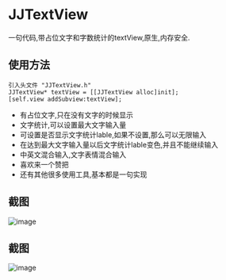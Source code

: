 # JJTextView
一句代码,带占位文字和字数统计的textView,原生,内存安全.

## 使用方法
```
引入头文件 "JJTextView.h"
JJTextView* textView = [[JJTextView alloc]init];
[self.view addSubview:textView];
```

* 有占位文字,只在没有文字的时候显示
* 文字统计,可以设置最大文字输入量
* 可设置是否显示文字统计lable,如果不设置,那么可以无限输入
* 在达到最大文字输入量以后文字统计lable变色,并且不能继续输入
* 中英文混合输入,文字表情混合输入
* 喜欢来一个赞把
* 还有其他很多使用工具,基本都是一句实现

## 截图
![image](https://github.com/luowenqi/JJTextView/blob/master/示例代码/示例代码/截图/QQ20170422-171349.png)

## 截图
![image](https://github.com/luowenqi/JJTextView/blob/master/示例代码/示例代码/截图/QQ20170422-171753.png)




